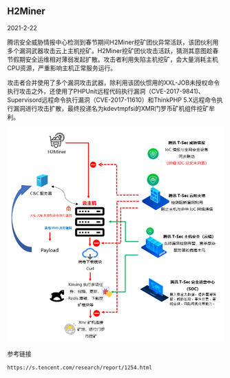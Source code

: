 ## H2Miner

2021-2-22

腾讯安全威胁情报中心检测到春节期间H2Miner挖矿团伙异常活跃，该团伙利用多个漏洞武器攻击云上主机挖矿。H2Miner挖矿团伙攻击活跃，猜测其意图趁春节假期安全运维相对薄弱发起扩散。攻击者利用失陷主机挖矿，会大量消耗主机CPU资源，严重影响主机正常服务运行。

攻击者合并使用了多个漏洞攻击武器，除利用该团伙惯用的XXL-JOB未授权命令执行攻击之外，还使用了PHPUnit远程代码执行漏洞（CVE-2017-9841)、Supervisord远程命令执行漏洞（CVE-2017-11610）和ThinkPHP 5.X远程命令执行漏洞进行攻击扩散，最终投递名为kdevtmpfsi的XMR门罗币矿机组件挖矿牟利。

![H2Miner原理图](https://github.com/G4rb3n/Malware-Picture/blob/master/Miner/H2Miner/H2Miner_2012.png)

参考链接
```
https://s.tencent.com/research/report/1254.html
```